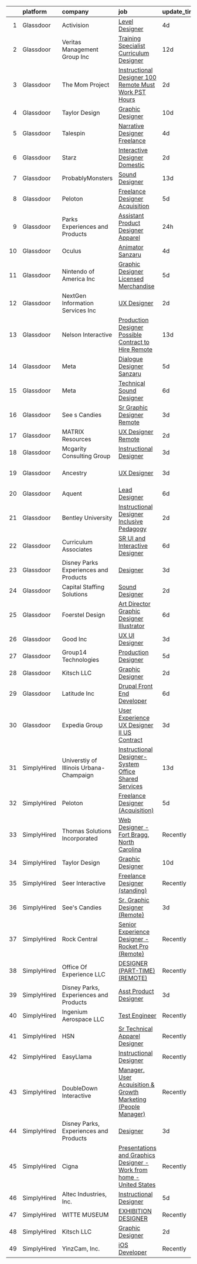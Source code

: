

|    | platform    | company                                 | job                                                                                                                                                                                                                                                                                                                                                                                                                                                                                                                                                                                                                                                                                                                                                                                                                                                                                                                                                                                                                                                                                                                                                                                                                                                                                                                                                                                                                                            | update_time   | location             |
|---:|:------------|:----------------------------------------|:-----------------------------------------------------------------------------------------------------------------------------------------------------------------------------------------------------------------------------------------------------------------------------------------------------------------------------------------------------------------------------------------------------------------------------------------------------------------------------------------------------------------------------------------------------------------------------------------------------------------------------------------------------------------------------------------------------------------------------------------------------------------------------------------------------------------------------------------------------------------------------------------------------------------------------------------------------------------------------------------------------------------------------------------------------------------------------------------------------------------------------------------------------------------------------------------------------------------------------------------------------------------------------------------------------------------------------------------------------------------------------------------------------------------------------------------------|:--------------|:---------------------|
|  1 | Glassdoor   | Activision                              | [Level Designer](https://www.glassdoor.com/partner/jobListing.htm?pos=114&ao=1136043&s=58&guid=000001830c7bfd07a3074b603c45263f&src=GD_JOB_AD&t=SR&vt=w&cs=1_701e6b41&cb=1662361796222&jobListingId=1008107359846&jrtk=3-0-1gc67nv9bjrps801-1gc67nv9simbc800-b5d2acee9fc469d2-)                                                                                                                                                                                                                                                                                                                                                                                                                                                                                                                                                                                                                                                                                                                                                                                                                                                                                                                                                                                                                                                                                                                                                                | 4d            | Austin, TX           |
|  2 | Glassdoor   | Veritas Management Group  Inc           | [Training Specialist Curriculum Designer](https://www.glassdoor.com/partner/jobListing.htm?pos=109&ao=1110586&s=58&guid=000001830c7bfd07a3074b603c45263f&src=GD_JOB_AD&t=SR&vt=w&ea=1&cs=1_1d3f87aa&cb=1662361796222&jobListingId=1008088623135&cpc=334ABAF5D42DC775&jrtk=3-0-1gc67nv9bjrps801-1gc67nv9simbc800-5bdea39022ee96d7--6NYlbfkN0AwL9nwKinBujlUHd3bnOteLMhe8AWPbYYjEMBC_yUuta8Lk9bb-2a1I5FGaQqxjXl5GxCoiMAopUXM03MZuZKAbrGtpWjCVy2g-eUtYyMff4e6aEGPRBnR3Dyd1ExvDjyTMt9XN5DpynFCrMEkFzaWHhX3rmRsINuN5UT-YBrk4TCTK4Xi24CuYWqtVWedBCaW1l6hGBEli4RJKHgJH5tLiI3Hilr__dNZXOF-2Tip_3gSUqE92LTkvWeLJMl8jH5Q1A1DOffVIUdYwawXaEcQfAj-6wLxuKULOV0_0pUentbQ8uH3f1im8c1hKfBT_nhqpOtUPCl13Y5n8ILDn4VucMfXtw99_xAUFKnv21irzvk925VvTEar9KtPF3l2tAqDbNGfmosxtJlqEvPi81PSmy5At3m4bL1VMDupY6tqzSoU5GbTiGgxVSlcTvxSIqpNe-QL02QB805-SC38tmzSCESFbYR7x1-t3WCoZPZbMvZsQrDDSgN1bs8u_VTJUG4Naj5SCVX45nZ9CyRwO_Zx)                                                                                                                                                                                                                                                                                                                                                                                                                                                                                                                                             | 12d           | Remote               |
|  3 | Glassdoor   | The Mom Project                         | [Instructional Designer  100  Remote  Must Work PST Hours ](https://www.glassdoor.com/partner/jobListing.htm?pos=108&ao=1110586&s=58&guid=000001830c7bfd07a3074b603c45263f&src=GD_JOB_AD&t=SR&vt=w&cs=1_ea75f5ea&cb=1662361796221&jobListingId=1008114524220&cpc=D2F1DE17EE1F43B9&jrtk=3-0-1gc67nv9bjrps801-1gc67nv9simbc800-00636382b1745b9d--6NYlbfkN0BDp_epf89aHDQhKpPegNJQ_ldQpEFZQsM9OcONMGxWx6pU56EKHF58QjVdAUvn2gXAKZvtbcsuNzAQzpCiXs6-EzB9y7wsNWtW8ttyUYm7y1GJMKwxGmRNVkX1Lj5C5U-ABvI5K0Z7zZFlNhveQnZlWaCb3AfRTWkTSxAVwjbG9SXiecHPqzk4w0UZjC-J02oQ7enY3NlVcDXCKOgDvVrs6h-z8GgavAfxBuU17pORx2IBkb_e44xmKdy5fZx_n6RcDb5-LxQ_gjo-syzjj9_fcmOnGk8CBOplpN-TTWP9c8YOuWMypROrs7g96fuRZ4VZg0vnEL2n0eqzbkAOWSjdU2oMukn8xpX_02hX-3P0O_hzSxhxHhE24-d1Z8vFbIvlAP3hBUPDybAx3q_5rRMhYrA5_QjBAOii5bxHWSC_s_w2sjKmy9hDDeseYkjeWjS3ulo59ztZe4wiB_PYpqWMxhD8_PU1eDdmraQPuqlmnArEc9bMsuQyAQyQzlXe7B_CxFJLAzgjGk-vPMgcvnR8rTevUHqyKAUKhMMGXwN_ncK08_dAblOr9C_WYagujQY%3D)                                                                                                                                                                                                                                                                                                                                                                                                                                                                                  | 2d            | Remote               |
|  4 | Glassdoor   | Taylor Design                           | [Graphic Designer](https://www.glassdoor.com/partner/jobListing.htm?pos=112&ao=1136043&s=58&guid=000001830c7bfd07a3074b603c45263f&src=GD_JOB_AD&t=SR&vt=w&ea=1&cs=1_b83008e4&cb=1662361796222&jobListingId=1008094003672&jrtk=3-0-1gc67nv9bjrps801-1gc67nv9simbc800-b9c826a749a7f866-)                                                                                                                                                                                                                                                                                                                                                                                                                                                                                                                                                                                                                                                                                                                                                                                                                                                                                                                                                                                                                                                                                                                                                         | 10d           | Remote               |
|  5 | Glassdoor   | Talespin                                | [Narrative Designer  Freelance ](https://www.glassdoor.com/partner/jobListing.htm?pos=121&ao=1136043&s=58&guid=000001830c7bfd07a3074b603c45263f&src=GD_JOB_AD&t=SR&vt=w&ea=1&cs=1_445f2621&cb=1662361796222&jobListingId=1008108368903&jrtk=3-0-1gc67nv9bjrps801-1gc67nv9simbc800-8cc7e455942fa37d-)                                                                                                                                                                                                                                                                                                                                                                                                                                                                                                                                                                                                                                                                                                                                                                                                                                                                                                                                                                                                                                                                                                                                           | 4d            | Remote               |
|  6 | Glassdoor   | Starz                                   | [Interactive Designer  Domestic](https://www.glassdoor.com/partner/jobListing.htm?pos=115&ao=1136043&s=58&guid=000001830c7bfd07a3074b603c45263f&src=GD_JOB_AD&t=SR&vt=w&cs=1_f0deb425&cb=1662361796222&jobListingId=1008114580612&jrtk=3-0-1gc67nv9bjrps801-1gc67nv9simbc800-45937dc22e97a63f-)                                                                                                                                                                                                                                                                                                                                                                                                                                                                                                                                                                                                                                                                                                                                                                                                                                                                                                                                                                                                                                                                                                                                                | 2d            | Santa Monica, CA     |
|  7 | Glassdoor   | ProbablyMonsters                        | [Sound Designer](https://www.glassdoor.com/partner/jobListing.htm?pos=117&ao=1136043&s=58&guid=000001830c7bfd07a3074b603c45263f&src=GD_JOB_AD&t=SR&vt=w&cs=1_383c5101&cb=1662361796222&jobListingId=1008086835423&jrtk=3-0-1gc67nv9bjrps801-1gc67nv9simbc800-d1598d003ed4c85b-)                                                                                                                                                                                                                                                                                                                                                                                                                                                                                                                                                                                                                                                                                                                                                                                                                                                                                                                                                                                                                                                                                                                                                                | 13d           | Bellevue, WA         |
|  8 | Glassdoor   | Peloton                                 | [Freelance Designer  Acquisition ](https://www.glassdoor.com/partner/jobListing.htm?pos=128&ao=1136043&s=58&guid=000001830c7bfd07a3074b603c45263f&src=GD_JOB_AD&t=SR&vt=w&ea=1&cs=1_393d492b&cb=1662361796222&jobListingId=1008103802658&jrtk=3-0-1gc67nv9bjrps801-1gc67nv9simbc800-c4a38e7f6f0cde20-)                                                                                                                                                                                                                                                                                                                                                                                                                                                                                                                                                                                                                                                                                                                                                                                                                                                                                                                                                                                                                                                                                                                                         | 5d            | New York, NY         |
|  9 | Glassdoor   | Parks  Experiences and Products         | [Assistant Product Designer  Apparel](https://www.glassdoor.com/partner/jobListing.htm?pos=104&ao=1110586&s=58&guid=000001830c7bfd07a3074b603c45263f&src=GD_JOB_AD&t=SR&vt=w&cs=1_c18f5dc1&cb=1662361796220&jobListingId=1008116980734&cpc=39A4E8CE329AB187&jrtk=3-0-1gc67nv9bjrps801-1gc67nv9simbc800-2d8c7ee340a2d025--6NYlbfkN0DAFTyt7pbDCC2JPO79CSdi1dIb81yjczP5qsKcZIxgiRd1qisRd4re16D_VG3-wzV5LSJrkL5_oV_idljyUgi0S9CEXp7btXsrE4INOc6OQgPpZMHYRKaLis5Fs5J8-8lItpBLHtmS_SF7wALh4BR5suH1vvUhmb37L72M43SehU2FE58LvP26rEroMM5nH5E_6gElRV-UC8mkAbDai3B_OaaGGK4Bf5iPOMNKk-1cqJqBAkkGTIEiXlrRKG5QI0wzl3_TIuUqsv15dIEFuHUnNej8Qy6-DTAPEDNpRimcndXOxdv6fA0FmLCpjVKmGQWFuooE9S2RY9f4C8Hckif3X5V2FBkeFhHw9Ho3HH_76eCHUCLWSM-CRnO8w_Lcxh8KxC_7KmlnUje2lvL6It-0i5vntLLuVYzVljzyvSSywQ_VnKl1oG1D)                                                                                                                                                                                                                                                                                                                                                                                                                                                                                                                                                                                                                                                      | 24h           | Kissimmee, FL        |
| 10 | Glassdoor   | Oculus                                  | [Animator   Sanzaru](https://www.glassdoor.com/partner/jobListing.htm?pos=103&ao=1110586&s=58&guid=000001830c7bfd07a3074b603c45263f&src=GD_JOB_AD&t=SR&vt=w&cs=1_bc8e3ee3&cb=1662361796220&jobListingId=1008107989369&cpc=4B86475FAF393599&jrtk=3-0-1gc67nv9bjrps801-1gc67nv9simbc800-75245e87e8db6e8c--6NYlbfkN0DYl4UJW4r1Vl7FEn6T9F-rD9lpC-0oMJVSiWjK_MGUd8e8cHXcpv6KPyjLHZEfqkXwCrjci5IV6ZLm8kPtj3tr1HGtLjURCM6O00QyEjX0TGIouoQRA0h3IAyy6vhZyjWtYu8gn9rv4Bk44rb-dFTX5vcMkCRXyjuQ4w7-7ua_Nr6FAN2nFnxsTn2pw6Xn22NCKxut-gUcDUiRadxItP8HiPHj4By6O6OLDmXOsyoiverbEVQLP2b9ESrzQmYnUyH3YOa4dHJHkCJ_8vNJMKm30nrqvcm88oRnnFf7btl1WPBv9oaMxbAxoN44VI_7JuYDQv0oyASTDTrvzZUqTqV7v4HMBo9t2XyMrZzhbKf71bzi9IESdHHJt_nmgPcQJGTgSyZNDYcveEA5gSAtvDVk8k9E5FDOsC-Q0__S7kn8au_NZ9qvNwLq1YF2o152r4UTDBDqhM_2WZjkSTvhGo2q6Lc9nP2th9BJzIaVtcD-2WRQkPsEmVH4bycU5fXikHg4WipDke1J_lEKxBEJicaxh4r1BDAEpkwDPcvDeOzBKwH0y7vW-r9809TubHz78v3-NeNTfw6cXy2VrwXiGtiV3JiW08XnyhQO_KfzshLw9_c0DBOcOJT6jtsAaF0Fyw1skPrLgmAH-ghVQyhluM90HCzDMuL_pSC7tQUt2tOlA9gXbI98YBMHz-iSQNeD7AXZcxbBYlVW51-2BGlz_qx2wqbDcq01T4jQfiI8rZVVaFZfN2tdDvdEXnpPKpi4jR-JO3ctqzy-B3EUIUf-VZlpIUTE-CjvwIWodckucXVXgqN7L02QsIL4rTXAa4GYM4azHsxTv2llt6FYl9wLuizvGurqs9WxPm7Fji35DNTeM_hLm2qAr8rGF7zVFVMYWL66V_SdaRjtUarHEpxaRLWdQ4uwwXhEynyb4Gv8bOgk4iq5-CjN_tqYnySxTFKDqhTz1mF6-OhpwItAHKyBy034eW7n3fNg56qoJiwgzoOqEAmfvZOhU0ToJVXMsCtfbLSgvfZ-GWuT6nBaqnX4cw3He4EQVXaf0L8AHUuNgAybPHFzGy8pt02G)       | 4d            | Remote               |
| 11 | Glassdoor   | Nintendo of America Inc                 | [Graphic Designer  Licensed Merchandise](https://www.glassdoor.com/partner/jobListing.htm?pos=122&ao=1136043&s=58&guid=000001830c7bfd07a3074b603c45263f&src=GD_JOB_AD&t=SR&vt=w&cs=1_618f1104&cb=1662361796222&jobListingId=1008104424465&jrtk=3-0-1gc67nv9bjrps801-1gc67nv9simbc800-473aa56448fafb15-)                                                                                                                                                                                                                                                                                                                                                                                                                                                                                                                                                                                                                                                                                                                                                                                                                                                                                                                                                                                                                                                                                                                                        | 5d            | Redmond, WA          |
| 12 | Glassdoor   | NextGen Information Services  Inc       | [UX Designer](https://www.glassdoor.com/partner/jobListing.htm?pos=123&ao=1136043&s=58&guid=000001830c7bfd07a3074b603c45263f&src=GD_JOB_AD&t=SR&vt=w&ea=1&cs=1_c52d85e2&cb=1662361796222&jobListingId=1008114631835&jrtk=3-0-1gc67nv9bjrps801-1gc67nv9simbc800-9676d95d92fdf53c-)                                                                                                                                                                                                                                                                                                                                                                                                                                                                                                                                                                                                                                                                                                                                                                                                                                                                                                                                                                                                                                                                                                                                                              | 2d            | Remote               |
| 13 | Glassdoor   | Nelson Interactive                      | [Production Designer Possible Contract to Hire Remote](https://www.glassdoor.com/partner/jobListing.htm?pos=118&ao=1136043&s=58&guid=000001830c7bfd07a3074b603c45263f&src=GD_JOB_AD&t=SR&vt=w&cs=1_001a23c1&cb=1662361796222&jobListingId=1008086144730&jrtk=3-0-1gc67nv9bjrps801-1gc67nv9simbc800-408aa5cf465c377d-)                                                                                                                                                                                                                                                                                                                                                                                                                                                                                                                                                                                                                                                                                                                                                                                                                                                                                                                                                                                                                                                                                                                          | 13d           | Remote               |
| 14 | Glassdoor   | Meta                                    | [Dialogue Designer   Sanzaru](https://www.glassdoor.com/partner/jobListing.htm?pos=124&ao=1136043&s=58&guid=000001830c7bfd07a3074b603c45263f&src=GD_JOB_AD&t=SR&vt=w&cs=1_6defb92b&cb=1662361796222&jobListingId=1008104539773&jrtk=3-0-1gc67nv9bjrps801-1gc67nv9simbc800-d839aa22d2dcaec8-)                                                                                                                                                                                                                                                                                                                                                                                                                                                                                                                                                                                                                                                                                                                                                                                                                                                                                                                                                                                                                                                                                                                                                   | 5d            | Remote               |
| 15 | Glassdoor   | Meta                                    | [Technical Sound Designer](https://www.glassdoor.com/partner/jobListing.htm?pos=102&ao=1110586&s=58&guid=000001830c7bfd07a3074b603c45263f&src=GD_JOB_AD&t=SR&vt=w&cs=1_92ae711f&cb=1662361796220&jobListingId=1008102577905&cpc=217C45A42544DB93&jrtk=3-0-1gc67nv9bjrps801-1gc67nv9simbc800-43ee8e8957f197b7--6NYlbfkN0DYl4UJW4r1Vl7FEn6T9F-rD9lpC-0oMJVSiWjK_MGUd8e8cHXcpv6KPyjLHZEfqkWRCwULr6X75ieJARrAKqgWzisG7J3CWnOtR8MXVg9h6RHVQw8LxsUXbtRHyQGBkIiZRs1E6q1KlzilZzbDkEbl4cSfOYHD8WJrsx4Oe5zq0efzKGC4tT9j4LIwYr4PYn5NjV4YGU46Wk5MlfatDqocTOyrhDfiDd3aCtLq1x8sMhy6ifSXHYAKNdE_ytODdhqnjbIZZIT-JSqWmZxpe7espDhAMs7JfRAzKQayxGzMhuWXfySBybBeVBWRDnHn7HnomEImUUjiIzkFNnp2JtzG06kXSMdz4_0XkFYmpdCghQxd8ve7o5r34k8gCqHDxCsSu0Gu15yEuQhOKeY5V6mGxdDiKbmkOmQhtOjgTxOTOFwvrlmhG0DE0FOdATdAMsMqQffH0BYM2i3Y_0a1roNmPcgvS1AcuYLR89rFCeAb5VLcNiXXkOWI1-Gxli05Hxdrl_L9uh_DkHMcdm1KFPv-IvtxFuJD_6Y6azfVSMr455-d8lbCkdQlST9a806UN47PlNN59UgePzb20M7tsahwXl2S71OiTDOtgheF1aNpjrDxb3FXqAKr7yzqxlB1ViCk__f3ShkFgBsvy6xCFnSZsZKJ40DLL5U8WTAX4aOumgZsqcM0NXCqoMwmtHy4J8_9g7r8PtAXHma3x_OiV-n6rZ5zypKYwUwKwD417A5idabZv4LSYSQ9vBd-4_UJLO5YE9mzPOpVDt_QtKnl89mjMFE-M2b8a56hKbwcA7Qg5-2Xwlp8ZovFlr3XzGxz8gITN5-9wCx3iPwjh3YscWT335W3cqxYW66RVrZPq8gLMaWXyfYy3pblZu7nQRx5nuAqau9kk1YEtEshbb1QMsjeUpPfnhjfExQQjCmlrgO5S3zEO3oMFQ4N5ndgg62eDF7TIxsDQkHrSQwwmxGMyV2szIMhVH9fLM_O-E1FuywsEMPTXJpYed73d7vZPFZ7DLGNszUsdGprdU4ZUWhEQCpbxofNc0cea5Axa7tTeLsXRsjL__-6Os2z) | 6d            | Remote               |
| 16 | Glassdoor   | See s Candies                           | [Sr  Graphic Designer  Remote ](https://www.glassdoor.com/partner/jobListing.htm?pos=127&ao=1136043&s=58&guid=000001830c7bfd07a3074b603c45263f&src=GD_JOB_AD&t=SR&vt=w&ea=1&cs=1_a748bdfc&cb=1662361796222&jobListingId=1008111619504&jrtk=3-0-1gc67nv9bjrps801-1gc67nv9simbc800-e01715df2179d76c-)                                                                                                                                                                                                                                                                                                                                                                                                                                                                                                                                                                                                                                                                                                                                                                                                                                                                                                                                                                                                                                                                                                                                            | 3d            | Daytona Beach, FL    |
| 17 | Glassdoor   | MATRIX Resources                        | [UX Designer  Remote ](https://www.glassdoor.com/partner/jobListing.htm?pos=107&ao=1110586&s=58&guid=000001830c7bfd07a3074b603c45263f&src=GD_JOB_AD&t=SR&vt=w&ea=1&cs=1_33087829&cb=1662361796221&jobListingId=1008114156930&cpc=8795CF9063CD573D&jrtk=3-0-1gc67nv9bjrps801-1gc67nv9simbc800-1acb59e05500209f--6NYlbfkN0De5ppvndiyxA0pMSLQzOe_j9Mra0KF_8EhxTxOKXtZIfhM20E97mGJJkld1Jz77JEq1fQtsCFRdJQ9Rf0H8e1jmjFQdWz8Hf65nTK4GbH1MNF7Fs41-ca5mlZLwuRa05NDJ-njNrgAST_k9O6k6nENNUJX_-5Q3bwT9_QkWXeT8am7ldsykCR5jAIHCCqHxoBHeI6npyD9F8PwIT4V8hnSk3hSPJO3-ebC6QOf6qAz4eF-dt5Wn7ZJgbepC7j_Ls5Ki_iQslUT0V0OS2qI25z34Te657VAmBFUx9S0Gw71RnCd9T5Dqi9kR93yEfDu3GPT4IZAwIvhwsUSRP50JN7se8fjD8B0u9Nr_5C3lPaQSkQVo6bGm1FkcS-7EkXfAUhQVAk1A6t_1iasNWzdM3Oa2TX2Gc5Tr9dHtWfQmhog0-beMuJDu2Y65KIFwBOvkQ6U2Bx1naIB31g5UMYZ_akbJ8IuC3lCNgMRmSMczXSccvInyCStqpFQ-ZScfnfl7Xg_r-l7Mw5XhmpJVaWGDHEdJLzZSarT-soK11ZnTsT1hw%3D%3D)                                                                                                                                                                                                                                                                                                                                                                                                                                                                                                                                    | 2d            | Tampa, FL            |
| 18 | Glassdoor   | Mcgarity Consulting Group               | [Instructional Designer](https://www.glassdoor.com/partner/jobListing.htm?pos=126&ao=1136043&s=58&guid=000001830c7bfd07a3074b603c45263f&src=GD_JOB_AD&t=SR&vt=w&ea=1&cs=1_1d88f3a6&cb=1662361796222&jobListingId=1008111554111&jrtk=3-0-1gc67nv9bjrps801-1gc67nv9simbc800-231c14748c1831ed-)                                                                                                                                                                                                                                                                                                                                                                                                                                                                                                                                                                                                                                                                                                                                                                                                                                                                                                                                                                                                                                                                                                                                                   | 3d            | Remote               |
| 19 | Glassdoor   | Ancestry                                | [UX Designer](https://www.glassdoor.com/partner/jobListing.htm?pos=129&ao=1136043&s=58&guid=000001830c7bfd07a3074b603c45263f&src=GD_JOB_AD&t=SR&vt=w&cs=1_bc444391&cb=1662361796223&jobListingId=1008112109671&jrtk=3-0-1gc67nv9bjrps801-1gc67nv9simbc800-be819cfe28e0c306-)                                                                                                                                                                                                                                                                                                                                                                                                                                                                                                                                                                                                                                                                                                                                                                                                                                                                                                                                                                                                                                                                                                                                                                   | 3d            | San Francisco, CA    |
| 20 | Glassdoor   | Aquent                                  | [Lead Designer](https://www.glassdoor.com/partner/jobListing.htm?pos=110&ao=1110586&s=58&guid=000001830c7bfd07a3074b603c45263f&src=GD_JOB_AD&t=SR&vt=w&cs=1_22c2297c&cb=1662361796221&jobListingId=1008101920932&cpc=8795CF9063CD573D&jrtk=3-0-1gc67nv9bjrps801-1gc67nv9simbc800-0d1ad9546f6bd13e--6NYlbfkN0DMrcEu7yrtATojKJA7cEzGQ3FdRGWLh0CZQInL4ECGI9gD0Wolx9R2EDT7B77c2cTECIRT7Xs8fiArGzmAFL62FLXmJ5gmxwUPMhu0khUQXIFXZNph6rmVBlY7uAp6w2cu5t4IAdEbsHLM8RPn5hZou8P2IZ_yjHzL8imKumRqKf4RqeYfrdz52lY_7NkeQmxg9Qkv5cNCGeV4PajmTMqK2tzRpLQ_ZXCN7wMmOzlEATjr31PTKNy0cpqbtL6axweDnwXMzsnJoP89Cj-3G97P3nOSZk1XgY8v0ZhxLQuGcH5fSPqd2MurYyphxfnA7IKYP3nQ_bNR7BhlMU4746YLo5ASea3ExrRc1IEbHVX9KWMT5UELeGu0ydAR4mEKPPd4NsktHp_pZLnMUIuZslMb1xJRXKaY03ZWzdviC1vqbkhpC8LqB6vWQW8dDLfhM_GkPXSBEPAPHwV-0328LuAh)                                                                                                                                                                                                                                                                                                                                                                                                                                                                                                                                                                                                                                            | 6d            | Remote               |
| 21 | Glassdoor   | Bentley University                      | [Instructional Designer  Inclusive Pedagogy](https://www.glassdoor.com/partner/jobListing.htm?pos=111&ao=1110586&s=58&guid=000001830c7bfd07a3074b603c45263f&src=GD_JOB_AD&t=SR&vt=w&cs=1_5eaf69c1&cb=1662361796221&jobListingId=1008114745104&cpc=C4A69CCDBB3B9599&jrtk=3-0-1gc67nv9bjrps801-1gc67nv9simbc800-e0771d7049d1ea10--6NYlbfkN0D0ff9e8Lfwlpl5zGbQmpn59AL71QmFd7VKOAnfyjZzp5sdngV8WPgYe0dov1m7Y2kaky3NWsG-7zSaT8nm8gf9nBOcZsP93YpkR0j0d_TBrlCluUQ-WQ8SVtJft3vuRikMDjSs1waB663YnBvCMR_ffj62xk4f21nGSuk8IAvvGT4-sGHim8C-xVGlslsWseYOU86dKxaX-0KWwrB1KC10G_hl4e5pZojzy5JH841CWOAbuJ051Wlyw1-oJwjco-GC6013vfoZO8u3BlH89kcC7uDD0TkEyAL8l3PRkEeqWVKU4Y5PuVEcXwRU5hpJ0mVaAcWPxcfc82rBNnrFTgl6s1ZgLOxIfGd3cm3464aACUD7BQYik64DrqJlRkR3eUKIsAiPMakjUrlNfos7NlWEvyaYowZAXuDHfGhQssRClT81MVxI2V6ZtcXT-vpeIYb7UV9RhGxL2an3rAwu8w9E1Bm2SsPMZAw%3D)                                                                                                                                                                                                                                                                                                                                                                                                                                                                                                                                                                                                 | 2d            | Waltham, MA          |
| 22 | Glassdoor   | Curriculum Associates                   | [SR UI and Interactive Designer](https://www.glassdoor.com/partner/jobListing.htm?pos=130&ao=1136043&s=58&guid=000001830c7bfd07a3074b603c45263f&src=GD_JOB_AD&t=SR&vt=w&cs=1_321c5954&cb=1662361796223&jobListingId=1008101954242&jrtk=3-0-1gc67nv9bjrps801-1gc67nv9simbc800-df8cdc76c95f48ec-)                                                                                                                                                                                                                                                                                                                                                                                                                                                                                                                                                                                                                                                                                                                                                                                                                                                                                                                                                                                                                                                                                                                                                | 6d            | Remote               |
| 23 | Glassdoor   | Disney Parks  Experiences and Products  | [Designer](https://www.glassdoor.com/partner/jobListing.htm?pos=113&ao=1136043&s=58&guid=000001830c7bfd07a3074b603c45263f&src=GD_JOB_AD&t=SR&vt=w&cs=1_bca65340&cb=1662361796222&jobListingId=1008110256922&jrtk=3-0-1gc67nv9bjrps801-1gc67nv9simbc800-3784e58716e31c37-)                                                                                                                                                                                                                                                                                                                                                                                                                                                                                                                                                                                                                                                                                                                                                                                                                                                                                                                                                                                                                                                                                                                                                                      | 3d            | San Francisco, CA    |
| 24 | Glassdoor   | Capital Staffing Solutions              | [Sound Designer](https://www.glassdoor.com/partner/jobListing.htm?pos=105&ao=1110586&s=58&guid=000001830c7bfd07a3074b603c45263f&src=GD_JOB_AD&t=SR&vt=w&ea=1&cs=1_f359dec7&cb=1662361796221&jobListingId=1008114374344&cpc=8795CF9063CD573D&jrtk=3-0-1gc67nv9bjrps801-1gc67nv9simbc800-b8a7e5b70904a19e--6NYlbfkN0AHXq2vAVwR3IH7wgnTMdWCa3HguypIXx0DFudX-u0zu6XSU0N9gDGCMsnO9yvyAfN-w9ZDj2y4IJztBTj_DpNATP455ryBbc6HIlj1JRzLXgY_QhBREGrhOKT-dsILNU1H7GEHj6rekdNLERF2QVJCpUPs7TQqmQH248uMkm2P6H9TglB_2IHiZ_z69NiDLFpQZlPUzOqJJSuMZbWVIFdTWi4fNPu4fwEO90FRjEqDmMhp2S3UJP-X1YiUam99_mgStsIiWP2amOHi0ZtwQn1YrCwnPpM-Xd6NacoIA1qiSgn6vTo1u0yzS3NT7izPUJ-gIWTnZMYrKg5gUqaZIxmhPTQ5jOWPGN-e5PF-wBcsJ0SG9p5vV-E8Y7kmCYXQSmLmMcLedHYnx6iIPVzvHRy-Kk7CwqW3Dx2WQdc7xcHyStZ61HvSoK4-WRzHQ6g_OHVh7CsRg84N2evGnb2oVN-rHBjsXnq0Pfbxz2kJAJuGlrakovFWQNwPKbQ6okJrEHuLk9TaYjt54A%3D%3D)                                                                                                                                                                                                                                                                                                                                                                                                                                                                                                                                                                          | 2d            | San Diego, CA        |
| 25 | Glassdoor   | Foerstel Design                         | [Art Director  Graphic Designer  Illustrator](https://www.glassdoor.com/partner/jobListing.htm?pos=101&ao=1110586&s=58&guid=000001830c7bfd07a3074b603c45263f&src=GD_JOB_AD&t=SR&vt=w&ea=1&cs=1_fd30ef30&cb=1662361796220&jobListingId=1008101636559&cpc=9908D8D4413DBB8A&jrtk=3-0-1gc67nv9bjrps801-1gc67nv9simbc800-e06af4f833a0341a--6NYlbfkN0DT5-Szw3YawDSxV9quIo6U-4hdX6FZTICsYskzhzvX7KXzmhQwmQ7cQAIyrChrJYXj5Nz0J77CwmGZWWhj7QO08MorwsFX6WpY-cjRAqd5c5YshXe7t8yi_cAMTx-RLQrWgDv1LNRN_XNQif3bP_uxOt5oqG5pBrUgjeQADqRiTFpifcwWwp0LQb4Tnfbyb-A2BpZ4gjvJJjp3TfbMy83pItjB3DOly_2nbjbpsUL4euYwsoakv6aRy_aKw54LqCsI9HFOWEGcy81OZojOng40_WM8JFcDZQl-I_kPn5mNHjq5b2-muFcE2pT1kP2e0IJSxfYfQX4hspJuYmHXoA3ehHJVisESKXPavteCWVNo41QsiGpydUNijEnLTL8w50yFEgoAQcwufkM_erDyMENon7FFK43QCrsfqKsq9MURYjHFwh0nzsAtXvHYJZvH0DpbUxD0WfK_b925iuc0CDPowghxPc6eZsRlezb7BlGTdGQTO1OQlNY65XA_vlSdxr1BqvC0O-9U5wvNwKJnkNJO)                                                                                                                                                                                                                                                                                                                                                                                                                                                                                                                                         | 6d            | Remote               |
| 26 | Glassdoor   | Good Inc                                | [UX UI Designer](https://www.glassdoor.com/partner/jobListing.htm?pos=125&ao=1136043&s=58&guid=000001830c7bfd07a3074b603c45263f&src=GD_JOB_AD&t=SR&vt=w&ea=1&cs=1_3d9436e5&cb=1662361796222&jobListingId=1008111195387&jrtk=3-0-1gc67nv9bjrps801-1gc67nv9simbc800-f979ab19f822d99a-)                                                                                                                                                                                                                                                                                                                                                                                                                                                                                                                                                                                                                                                                                                                                                                                                                                                                                                                                                                                                                                                                                                                                                           | 3d            | Remote               |
| 27 | Glassdoor   | Group14 Technologies                    | [Production Designer](https://www.glassdoor.com/partner/jobListing.htm?pos=119&ao=1136043&s=58&guid=000001830c7bfd07a3074b603c45263f&src=GD_JOB_AD&t=SR&vt=w&ea=1&cs=1_8c97390c&cb=1662361796222&jobListingId=1008103187552&jrtk=3-0-1gc67nv9bjrps801-1gc67nv9simbc800-ed3a611b775509fa-)                                                                                                                                                                                                                                                                                                                                                                                                                                                                                                                                                                                                                                                                                                                                                                                                                                                                                                                                                                                                                                                                                                                                                      | 5d            | Woodinville, WA      |
| 28 | Glassdoor   | Kitsch LLC                              | [Graphic Designer](https://www.glassdoor.com/partner/jobListing.htm?pos=120&ao=1136043&s=58&guid=000001830c7bfd07a3074b603c45263f&src=GD_JOB_AD&t=SR&vt=w&ea=1&cs=1_89f14c6e&cb=1662361796222&jobListingId=1008115181433&jrtk=3-0-1gc67nv9bjrps801-1gc67nv9simbc800-9e2ee0675d748546-)                                                                                                                                                                                                                                                                                                                                                                                                                                                                                                                                                                                                                                                                                                                                                                                                                                                                                                                                                                                                                                                                                                                                                         | 2d            | Remote               |
| 29 | Glassdoor   | Latitude  Inc                           | [Drupal Front End Developer](https://www.glassdoor.com/partner/jobListing.htm?pos=106&ao=1110586&s=58&guid=000001830c7bfd07a3074b603c45263f&src=GD_JOB_AD&t=SR&vt=w&ea=1&cs=1_0ee63d08&cb=1662361796221&jobListingId=1008101567028&cpc=F41FEAB56D215062&jrtk=3-0-1gc67nv9bjrps801-1gc67nv9simbc800-b0da56d3920c85d6--6NYlbfkN0DHl9MnwPpq1bbpPHgKt1JoxxtgUYxcPgpGa7590zZ_bSO6C83MMtUscRZ8bkrEfXtGCfJb3DfNdsrefLJEN-PA_7RSo760CQGYUcD_ZhExeILm0Sjb2xdE8AkNC8ftfll4QZ4D5GaMUHby8pdNXutnMAndhOIMSycmVM6CUnKLzhFnlbrOW-XRED0K0OE1iotSvUfdfaCioHTg9CvfFAaALAbQL7-SreWze6UMpr51JcTeoqJm3kC6WC0UmWz1GjWFRcP7-Wmmhe-NUGW7zFR-8S2pjFRPlnjB1SNgNI-RKz3LOYgFB4L5SvDbiWiq0I7bNljUg4XDNUn0YAGgon6ZzQo7KQF3o_RawR8ggmmX5iep2hz7ngqPHm_xAfL6_OSSzFpxzqPEGclU8KvMMkUBtEagt5LrTEYZK5M9OCUYkt6F6drbHNPrwkEXgBFdtDYnG_f9t0IzXFUqiI8HGMa3lhhfUa2tzgMNTVtB_GUPIpMalGHFNkyUKpvnotz3WfnoT9jXESdb3A%3D%3D)                                                                                                                                                                                                                                                                                                                                                                                                                                                                                                                                                              | 6d            | Remote               |
| 30 | Glassdoor   | Expedia Group                           | [User Experience  UX  Designer II  US   Contract ](https://www.glassdoor.com/partner/jobListing.htm?pos=116&ao=1136043&s=58&guid=000001830c7bfd07a3074b603c45263f&src=GD_JOB_AD&t=SR&vt=w&ea=1&cs=1_e3a4a172&cb=1662361796222&jobListingId=1008111486746&jrtk=3-0-1gc67nv9bjrps801-1gc67nv9simbc800-b3367a68a480c597-)                                                                                                                                                                                                                                                                                                                                                                                                                                                                                                                                                                                                                                                                                                                                                                                                                                                                                                                                                                                                                                                                                                                         | 3d            | Remote               |
| 31 | SimplyHired | Universtiy of Illinois Urbana-Champaign | [Instructional Designer-System Office Shared Services](https://www.simplyhired.com/job/iYqBJW2r66F3FgMI1usMI9f3BIXjS1zoV_EJeuduJULehhlbzVGsww?q=interactive+designer)                                                                                                                                                                                                                                                                                                                                                                                                                                                                                                                                                                                                                                                                                                                                                                                                                                                                                                                                                                                                                                                                                                                                                                                                                                                                          | 13d           | Urbana, IL           |
| 32 | SimplyHired | Peloton                                 | [Freelance Designer (Acquisition)](https://www.simplyhired.com/job/Kdzp-uLURTRVy4vpSZihxX3fuu4gc17UB_LHUdiHiS7K-Lr-O5tYGg?q=interactive+designer)                                                                                                                                                                                                                                                                                                                                                                                                                                                                                                                                                                                                                                                                                                                                                                                                                                                                                                                                                                                                                                                                                                                                                                                                                                                                                              | 5d            | New York, NY         |
| 33 | SimplyHired | Thomas Solutions Incorporated           | [Web Designer - Fort Bragg, North Carolina](https://www.simplyhired.com/job/dMkA03wlxIehZH7FRHlYPiA76XgqmmroU5bOADE9q8e7nVcpirP6UQ?q=interactive+designer)                                                                                                                                                                                                                                                                                                                                                                                                                                                                                                                                                                                                                                                                                                                                                                                                                                                                                                                                                                                                                                                                                                                                                                                                                                                                                     | Recently      | Fort Bragg, NC       |
| 34 | SimplyHired | Taylor Design                           | [Graphic Designer](https://www.simplyhired.com/job/9TMIr-6_eYflkcS-ie7BjZ8lflRBkv2EVqmh_ljNlsrIPI4KCa0ufg?q=interactive+designer)                                                                                                                                                                                                                                                                                                                                                                                                                                                                                                                                                                                                                                                                                                                                                                                                                                                                                                                                                                                                                                                                                                                                                                                                                                                                                                              | 10d           | Remote               |
| 35 | SimplyHired | Seer Interactive                        | [Freelance Designer (standing)](https://www.simplyhired.com/job/OMrLjGqiVjB4HSOHNcPsGMBE7asrChjuptiioyzCf3fMQCzg3HR7Qw?q=interactive+designer)                                                                                                                                                                                                                                                                                                                                                                                                                                                                                                                                                                                                                                                                                                                                                                                                                                                                                                                                                                                                                                                                                                                                                                                                                                                                                                 | Recently      | Remote +1 location   |
| 36 | SimplyHired | See's Candies                           | [Sr. Graphic Designer (Remote)](https://www.simplyhired.com/job/E6trm_yrOxyY09d_yIvFzyphiXaLV6KKhKOFsVXeSsv-_VfZttJMcg?q=interactive+designer)                                                                                                                                                                                                                                                                                                                                                                                                                                                                                                                                                                                                                                                                                                                                                                                                                                                                                                                                                                                                                                                                                                                                                                                                                                                                                                 | 3d            | Daytona Beach, FL    |
| 37 | SimplyHired | Rock Central                            | [Senior Experience Designer - Rocket Pro (Remote)](https://www.simplyhired.com/job/WFOQFrw2mphynW-NsIpy91iE8xWR5Lm0fNy65Uhq_2M__KiA2xz0ow?q=interactive+designer)                                                                                                                                                                                                                                                                                                                                                                                                                                                                                                                                                                                                                                                                                                                                                                                                                                                                                                                                                                                                                                                                                                                                                                                                                                                                              | Recently      | Detroit, MI          |
| 38 | SimplyHired | Office Of Experience LLC                | [DESIGNER (PART-TIME) (REMOTE)](https://www.simplyhired.com/job/yUtNm7aP5k7lf3a27Q4KIbyvuM9A7WQE2tgKPjPrP4xRwKfFS33ECw?q=interactive+designer)                                                                                                                                                                                                                                                                                                                                                                                                                                                                                                                                                                                                                                                                                                                                                                                                                                                                                                                                                                                                                                                                                                                                                                                                                                                                                                 | Recently      | Chicago, IL          |
| 39 | SimplyHired | Disney Parks, Experiences and Products  | [Asst Product Designer](https://www.simplyhired.com/job/Z175VKsHhgc5Qp4kJaG-op7FGqBp1SSyrt7wtz40VurnVLYoxk_x2w?q=interactive+designer)                                                                                                                                                                                                                                                                                                                                                                                                                                                                                                                                                                                                                                                                                                                                                                                                                                                                                                                                                                                                                                                                                                                                                                                                                                                                                                         | 3d            | Kissimmee, FL        |
| 40 | SimplyHired | Ingenium Aerospace LLC                  | [Test Engineer](https://www.simplyhired.com/job/aK7IaudYUJpebeMZA7iHSIQqeMvi4EWgyd1CZq5gO6UFSxxTH0OQGA?q=interactive+designer)                                                                                                                                                                                                                                                                                                                                                                                                                                                                                                                                                                                                                                                                                                                                                                                                                                                                                                                                                                                                                                                                                                                                                                                                                                                                                                                 | Recently      | Rockford, IL         |
| 41 | SimplyHired | HSN                                     | [Sr Technical Apparel Designer](https://www.simplyhired.com/job/YGpw-2n11-8FPz8liJMyaYbJAIXeBTjQBYsVxnffhg9W1R7p6a7_HA?q=interactive+designer)                                                                                                                                                                                                                                                                                                                                                                                                                                                                                                                                                                                                                                                                                                                                                                                                                                                                                                                                                                                                                                                                                                                                                                                                                                                                                                 | Recently      | Saint Petersburg, FL |
| 42 | SimplyHired | EasyLlama                               | [Instructional Designer](https://www.simplyhired.com/job/fZb4_iK_TMLxqkcJ3FnywvbaGEq9cvObrmumXy0jlQqcHNyy43AaDw?q=interactive+designer)                                                                                                                                                                                                                                                                                                                                                                                                                                                                                                                                                                                                                                                                                                                                                                                                                                                                                                                                                                                                                                                                                                                                                                                                                                                                                                        | Recently      | Remote               |
| 43 | SimplyHired | DoubleDown Interactive                  | [Manager, User Acquisition & Growth Marketing (People Manager)](https://www.simplyhired.com/job/TUh-VZQihmeuDCXlK5KBBcHFx0OPVCi-Z3RrknRYLhNSZVsCpUJXcw?q=interactive+designer)                                                                                                                                                                                                                                                                                                                                                                                                                                                                                                                                                                                                                                                                                                                                                                                                                                                                                                                                                                                                                                                                                                                                                                                                                                                                 | Recently      | Seattle, WA          |
| 44 | SimplyHired | Disney Parks, Experiences and Products  | [Designer](https://www.simplyhired.com/job/WhlI28szHC7BBtg9dSYJ6ZrvyArTnsUsn4roDp54CZeIsCclg5hK5g?q=interactive+designer)                                                                                                                                                                                                                                                                                                                                                                                                                                                                                                                                                                                                                                                                                                                                                                                                                                                                                                                                                                                                                                                                                                                                                                                                                                                                                                                      | 3d            | San Francisco, CA    |
| 45 | SimplyHired | Cigna                                   | [Presentations and Graphics Designer - Work from home - United States](https://www.simplyhired.com/job/OI7N_INnZpUEPpgIHMMb8et5tynTsrZEcd7Gd-_Yd6ngooMb5diZmw?q=interactive+designer)                                                                                                                                                                                                                                                                                                                                                                                                                                                                                                                                                                                                                                                                                                                                                                                                                                                                                                                                                                                                                                                                                                                                                                                                                                                          | Recently      | Bloomfield, CT       |
| 46 | SimplyHired | Altec Industries, Inc.                  | [Instructional Designer](https://www.simplyhired.com/job/83s01Xtka4et6XdAaps0ERiC3tDqZomSOHoP4Ui4qOyH4Gpg70aygg?q=interactive+designer)                                                                                                                                                                                                                                                                                                                                                                                                                                                                                                                                                                                                                                                                                                                                                                                                                                                                                                                                                                                                                                                                                                                                                                                                                                                                                                        | 5d            | Birmingham, AL       |
| 47 | SimplyHired | WITTE MUSEUM                            | [EXHIBITION DESIGNER](https://www.simplyhired.com/job/DXfO4NW_88IbYEV9hwvdzIT7z2fs5hp0Upd2XIp28ETLbAhlG1c1Mw?q=interactive+designer)                                                                                                                                                                                                                                                                                                                                                                                                                                                                                                                                                                                                                                                                                                                                                                                                                                                                                                                                                                                                                                                                                                                                                                                                                                                                                                           | Recently      | San Antonio, TX      |
| 48 | SimplyHired | Kitsch LLC                              | [Graphic Designer](https://www.simplyhired.com/job/JQXyJjJweKdaIN3ZliADb1rDcS1dPFMa2-ZWp1PaL7mIL0JO3YEO8g?q=interactive+designer)                                                                                                                                                                                                                                                                                                                                                                                                                                                                                                                                                                                                                                                                                                                                                                                                                                                                                                                                                                                                                                                                                                                                                                                                                                                                                                              | 2d            | Remote               |
| 49 | SimplyHired | YinzCam, Inc.                           | [iOS Developer](https://www.simplyhired.com/job/O7s3dealHuxhU0MGhoaMnfOJziqVEUTHKEJtlDWUSPF8S_dqWf-8-Q?q=interactive+designer)                                                                                                                                                                                                                                                                                                                                                                                                                                                                                                                                                                                                                                                                                                                                                                                                                                                                                                                                                                                                                                                                                                                                                                                                                                                                                                                 | Recently      | Pittsburgh, PA       |